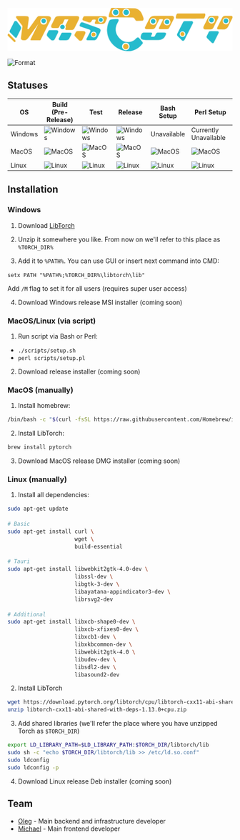![Mascoty Logo](https://github.com/2Delight/mascoty-taurine/blob/master/src/assets/mascoty_inline_logo.png?raw=true)

[format]: https://github.com/2Delight/mascoty-taurine/actions/workflows/format.yaml/badge.svg
![Format][format]

## Statuses

[windows-build]: https://github.com/2Delight/mascoty-taurine/actions/workflows/windows-build.yaml/badge.svg
[windows-test]: https://github.com/2Delight/mascoty-taurine/actions/workflows/windows-test.yaml/badge.svg
[windows-release]: https://github.com/2Delight/mascoty-taurine/actions/workflows/windows-release.yaml/badge.svg

[macos-build]: https://github.com/2Delight/mascoty-taurine/actions/workflows/macos-build.yaml/badge.svg
[macos-test]: https://github.com/2Delight/mascoty-taurine/actions/workflows/macos-test.yaml/badge.svg
[macos-release]: https://github.com/2Delight/mascoty-taurine/actions/workflows/macos-release.yaml/badge.svg
[macos-bash]: https://github.com/2Delight/mascoty-taurine/actions/workflows/macos-bash.yaml/badge.svg
[macos-perl]: https://github.com/2Delight/mascoty-taurine/actions/workflows/macos-perl.yaml/badge.svg

[linux-build]: https://github.com/2Delight/mascoty-taurine/actions/workflows/linux-build.yaml/badge.svg
[linux-test]: https://github.com/2Delight/mascoty-taurine/actions/workflows/linux-test.yaml/badge.svg
[linux-release]: https://github.com/2Delight/mascoty-taurine/actions/workflows/linux-release.yaml/badge.svg
[linux-bash]: https://github.com/2Delight/mascoty-taurine/actions/workflows/linux-bash.yaml/badge.svg
[linux-perl]: https://github.com/2Delight/mascoty-taurine/actions/workflows/linux-perl.yaml/badge.svg

|OS       |Build (Pre-Release)        |Test                      |Release                      |Bash Setup            |Perl Setup             |
|---------|---------------------------|--------------------------|-----------------------------|----------------------|-----------------------|
|Windows  |![Windows][windows-build]  |![Windows][windows-test]  |![Windows][windows-release]  |Unavailable           |Currently Unavailable  |
|MacOS    |![MacOS][macos-build]      |![MacOS][macos-test]      |![MacOS][macos-release]      |![MacOS][macos-bash]  |![MacOS][macos-perl]   |
|Linux    |![Linux][linux-build]      |![Linux][linux-test]      |![Linux][linux-release]      |![Linux][linux-bash]  |![Linux][linux-perl]   |

## Installation

### Windows

1. Download [LibTorch](https://download.pytorch.org/libtorch/cpu/libtorch-win-shared-with-deps-1.13.1%2Bcpu.zip)

2. Unzip it somewhere you like. From now on we'll refer to this place as `%TORCH_DIR%`

3. Add it to `%PATH%`. You can use GUI or insert next command into CMD:

`setx PATH "%PATH%;%TORCH_DIR%\libtorch\lib"`

Add `/M` flag to set it for all users (requires super user access)

4. Download Windows release MSI installer (coming soon)

### MacOS/Linux (via script)
1. Run script via Bash or Perl:
  - `./scripts/setup.sh`
  - `perl scripts/setup.pl`
2. Download release installer (coming soon)

### MacOS (manually)
1. Install homebrew:

```sh
/bin/bash -c "$(curl -fsSL https://raw.githubusercontent.com/Homebrew/install/HEAD/install.sh)"
```

2. Install LibTorch:

```sh
brew install pytorch
```

3. Download MacOS release DMG installer (coming soon)

### Linux (manually)

1. Install all dependencies:

```sh
sudo apt-get update

# Basic
sudo apt-get install curl \
                     wget \
                     build-essential

# Tauri
sudo apt-get install libwebkit2gtk-4.0-dev \
                     libssl-dev \
                     libgtk-3-dev \
                     libayatana-appindicator3-dev \
                     librsvg2-dev

# Additional
sudo apt-get install libxcb-shape0-dev \
                     libxcb-xfixes0-dev \
                     libxcb1-dev \
                     libxkbcommon-dev \
                     libwebkit2gtk-4.0 \
                     libudev-dev \
                     libsdl2-dev \
                     libasound2-dev
```

2. Install LibTorch

```sh
wget https://download.pytorch.org/libtorch/cpu/libtorch-cxx11-abi-shared-with-deps-1.13.0%2Bcpu.zip
unzip libtorch-cxx11-abi-shared-with-deps-1.13.0+cpu.zip
```

3. Add shared libraries (we'll refer the place where you have unzipped Torch as `$TORCH_DIR`)

```sh
export LD_LIBRARY_PATH=$LD_LIBRARY_PATH:$TORCH_DIR/libtorch/lib
sudo sh -c "echo $TORCH_DIR/libtorch/lib >> /etc/ld.so.conf"
sudo ldconfig
sudo ldconfig -p
```

4. Download Linux release Deb installer (coming soon)

## Team

- [Oleg](https://github.com/offluck) - Main backend and infrastructure developer
- [Michael](https://github.com/b4n4nus) - Main frontend developer
